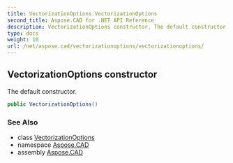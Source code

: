 ```yaml
---
title: VectorizationOptions.VectorizationOptions
second_title: Aspose.CAD for .NET API Reference
description: VectorizationOptions constructor. The default constructor
type: docs
weight: 10
url: /net/aspose.cad/vectorizationoptions/vectorizationoptions/
---
```

## VectorizationOptions constructor

The default constructor.

```csharp
public VectorizationOptions()
```

### See Also

* class [VectorizationOptions](../)
* namespace [Aspose.CAD](../../vectorizationoptions/)
* assembly [Aspose.CAD](../../../)


